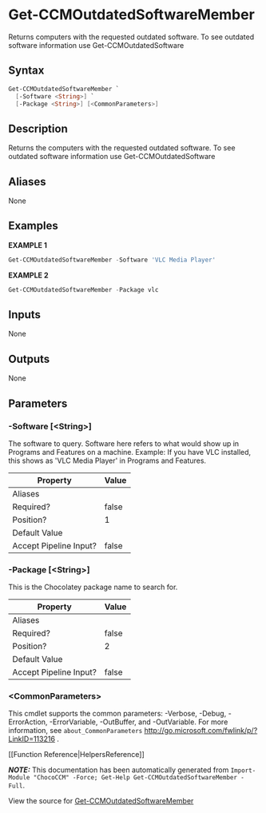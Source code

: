 ﻿# Get-CCMOutdatedSoftwareMember

<!-- This documentation is automatically generated from /Get-CCMOutdatedSoftwareMember.ps1 using GenerateDocs.ps1. Contributions are welcome at the original location(s). -->

Returns computers with the requested outdated software. To see outdated software information use Get-CCMOutdatedSoftware

## Syntax

~~~powershell
Get-CCMOutdatedSoftwareMember `
  [-Software <String>] `
  [-Package <String>] [<CommonParameters>]
~~~

## Description

Returns the computers with the requested outdated software. To see outdated software information use Get-CCMOutdatedSoftware


## Aliases

None

## Examples

 **EXAMPLE 1**

~~~powershell
Get-CCMOutdatedSoftwareMember -Software 'VLC Media Player'

~~~

**EXAMPLE 2**

~~~powershell
Get-CCMOutdatedSoftwareMember -Package vlc

~~~ 

## Inputs

None

## Outputs

None

## Parameters

###  -Software [&lt;String&gt;]
The software to query. Software here refers to what would show up in Programs and Features on a machine.
Example: If you have VLC installed, this shows as 'VLC Media Player' in Programs and Features.

Property               | Value
---------------------- | -----
Aliases                | 
Required?              | false
Position?              | 1
Default Value          | 
Accept Pipeline Input? | false
 
###  -Package [&lt;String&gt;]
This is the Chocolatey package name to search for.

Property               | Value
---------------------- | -----
Aliases                | 
Required?              | false
Position?              | 2
Default Value          | 
Accept Pipeline Input? | false
 
### &lt;CommonParameters&gt;

This cmdlet supports the common parameters: -Verbose, -Debug, -ErrorAction, -ErrorVariable, -OutBuffer, and -OutVariable. For more information, see `about_CommonParameters` http://go.microsoft.com/fwlink/p/?LinkID=113216 .



[[Function Reference|HelpersReference]]

***NOTE:*** This documentation has been automatically generated from `Import-Module "ChocoCCM" -Force; Get-Help Get-CCMOutdatedSoftwareMember -Full`.

View the source for [Get-CCMOutdatedSoftwareMember](/Get-CCMOutdatedSoftwareMember.ps1)
